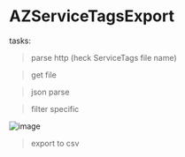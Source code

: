 # AZServiceTagsExport

tasks:

> parse http (heck ServiceTags file name)

> get file

> json parse 

> filter specific 

![image](https://github.com/user-attachments/assets/4fde6bc9-4903-4439-8950-2941cd7c6f49)

> export to csv

